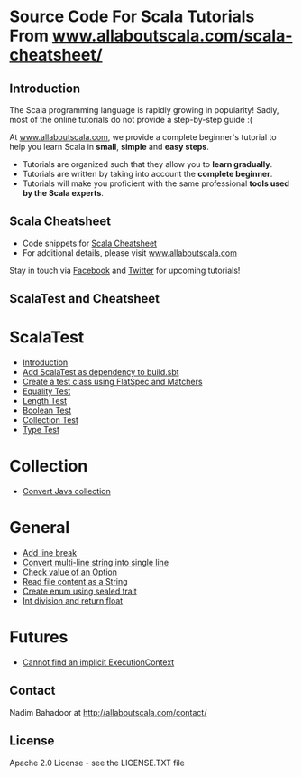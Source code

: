 # Source Code For Scala Tutorials From www.allaboutscala.com/scala-cheatsheet/
## Introduction
The Scala programming language is rapidly growing in popularity! Sadly, most of the online tutorials do not provide a step-by-step guide :(
 
At www.allaboutscala.com, we provide a complete beginner's tutorial to help you learn Scala in **small**, **simple** and **easy steps**.

- Tutorials are organized such that they allow you to **learn gradually**.
- Tutorials are written by taking into account the **complete beginner**.
- Tutorials will make you proficient with the same professional **tools used by the Scala experts**.

## Scala Cheatsheet
- Code snippets for [Scala Cheatsheet](http://allaboutscala.com/scala-cheatsheet/)
- For additional details, please visit www.allaboutscala.com

Stay in touch via [Facebook](http://www.facebook.com/allaboutscala) and [Twitter](https://twitter.com/NadimBahadoor) for upcoming tutorials!

## ScalaTest and Cheatsheet
# ScalaTest
- [Introduction](http://allaboutscala.com/scala-cheatsheet/#scalatest-introduction)
- [Add ScalaTest as dependency to build.sbt](http://allaboutscala.com/scala-cheatsheet/#add-scalatest-dependency-build.sbt)
- [Create a test class using FlatSpec and Matchers](http://allaboutscala.com/scala-cheatsheet/#test-class-flatspec-matchers)
- [Equality Test](http://allaboutscala.com/scala-cheatsheet/#scalatest-equality)
- [Length Test](http://allaboutscala.com/scala-cheatsheet/#scalatest-length)
- [Boolean Test](http://allaboutscala.com/scala-cheatsheet/#scalatest-boolean)
- [Collection Test](http://allaboutscala.com/scala-cheatsheet/#scalatest-collection)
- [Type Test](http://allaboutscala.com/scala-cheatsheet/#scalatest-type)

# Collection
- [Convert Java collection](http://allaboutscala.com/scala-cheatsheet/#convert-java-collection-to-scala)

# General
- [Add line break](http://allaboutscala.com/scala-cheatsheet/#line-separator)
- [Convert multi-line string into single line](http://allaboutscala.com/scala-cheatsheet/#multi-line-to-single-line)
- [Check value of an Option](http://allaboutscala.com/scala-cheatsheet/#check-option-value)
- [Read file content as a String](http://allaboutscala.com/scala-cheatsheet/#read-file)
- [Create enum using sealed trait](http://allaboutscala.com/scala-cheatsheet/#create-enum-sealed-trait)
- [Int division and return float](http://allaboutscala.com/scala-cheatsheet/#int-division-scala)

# Futures
- [Cannot find an implicit ExecutionContext](http://allaboutscala.com/scala-cheatsheet/#implicit-executioncontext)

## Contact
Nadim Bahadoor at http://allaboutscala.com/contact/

## License
Apache 2.0 License - see the LICENSE.TXT file 
